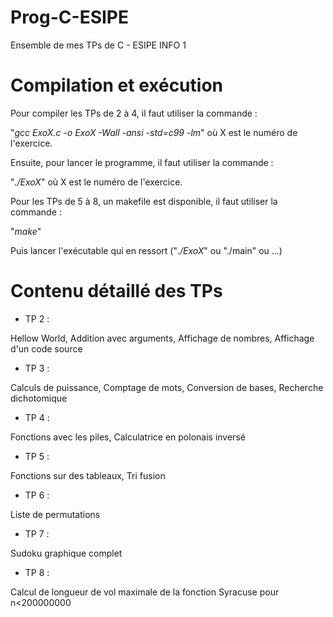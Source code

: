 # Prog-C-ESIPE
Ensemble de mes TPs de C - ESIPE INFO 1

# Compilation et exécution

Pour compiler les TPs de 2 à 4, il faut utiliser la commande :

"*gcc ExoX.c -o ExoX -Wall -ansi -std=c99 -lm*" où X est le numéro de l'exercice.

Ensuite, pour lancer le programme, il faut utiliser la commande :

"*./ExoX*" où X est le numéro de l'exercice.

Pour les TPs de 5 à 8, un makefile est disponible, il faut utiliser la commande :

"*make*"

Puis lancer l'exécutable qui en ressort ("*./ExoX*" ou "./main" ou ...)

# Contenu détaillé des TPs

- TP 2 :

Hellow World, Addition avec arguments, Affichage de nombres, Affichage d'un code source

- TP 3 :

Calculs de puissance, Comptage de mots, Conversion de bases, Recherche dichotomique

- TP 4 :

Fonctions avec les piles, Calculatrice en polonais inversé

- TP 5 :

Fonctions sur des tableaux, Tri fusion

- TP 6 :

Liste de permutations

- TP 7 :

Sudoku graphique complet

- TP 8 :

Calcul de longueur de vol maximale de la fonction Syracuse pour n<200000000

